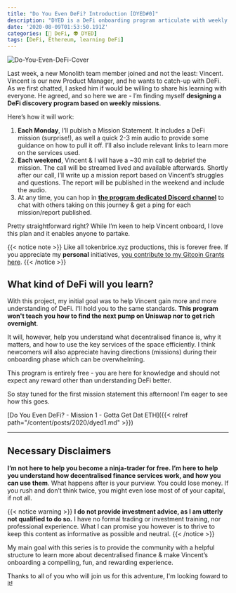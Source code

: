 ```yaml
---
title: "Do You Even DeFi? Introduction [DYED#0]"
description: "DYED is a DeFi onboarding program articulate with weekly missions. You will be following the pace of Vincent's Monolith new Product Manager - and I'll guide the sessions."
date: '2020-08-09T01:53:50.191Z'
categories: [🌌 DeFi, 👽 DYED]
tags: [DeFi, Ethereum, learning DeFi]
---
```


![Do-You-Even-DeFi-Cover](/img/others/dyed/DYED0.png)

Last week, a new Monolith team member joined and not the least: Vincent. Vincent is our new Product Manager, and he wants to catch-up with DeFi. As we first chatted, I asked him if would be willing to share his learning with everyone. He agreed, and so here we are - I’m finding myself **designing a DeFi discovery program based on weekly missions**.

Here’s how it will work:

1. **Each Monday**, I’ll publish a Mission Statement. It includes a DeFi mission (surprise!), as well a quick 2-3 min audio to provide some guidance on how to pull it off. I’ll also include relevant links to learn more on the services used.
2. **Each weekend**, Vincent & I will have a ~30 min call to debrief the mission. The call will be streamed lived and available afterwards. Shortly after our call, I’ll write up a mission report based on Vincent’s struggles and questions. The report will be published in the weekend and include the audio.
3. At any time, you can hop in **[the program dedicated Discord channel](https://discord.gg/4zt75cb)** to chat with others taking on this journey & get a ping for each mission/report published.

Pretty straightforward right? While I’m keen to help Vincent onboard, I love this plan and it enables anyone to partake. 

{{< notice note >}}
Like all tokenbrice.xyz productions, this is forever free. If you appreciate my **personal** initiatives, [you contribute to my Gitcoin Grants here](https://gitcoin.co/grants/811/tokenbrice-shining-light-on-ethereums-defi-en-fr).
{{< /notice >}}

## What kind of DeFi will you learn?

With this project, my initial goal was to help Vincent gain more and more understanding of DeFi. I'll hold you to the same standards. **This program won't teach you how to find the next pump on Uniswap nor to get rich overnight**. 

It will, however, help you understand what decentralised finance is, why it matters, and how to use the key services of the space efficiently. I think newcomers will also appreciate having directions (missions) during their onboarding phase which can be overwhelming.

This program is entirely free - you are here for knowledge and should not expect any reward other than understanding DeFi better.

So stay tuned for the first mission statement this afternoon! I’m eager to see how this goes.

[Do You Even DeFi? - Mission 1 - Gotta Get Dat ETH]({{< relref path="/content/posts/2020/dyed1.md" >}})

---

## Necessary Disclaimers

**I’m not here to help you become a ninja-trader for free. I’m here to help you understand how decentralised finance services work, and how you can use them**. What happens after is your purview. You could lose money. If you rush and don’t think twice, you might even lose most of of your capital, if not all. 

{{< notice warning >}}
**I do not provide investment advice, as I am utterly not qualified to do so.** I have no formal trading or investment training, nor professional experience. What I can promise you however is to thrive to keep this content as informative as possible and neutral. 
{{< /notice >}}

My main goal with this series is to provide the community with a helpful structure to learn more about decentralised finance & make Vincent’s onboarding a compelling, fun, and rewarding experience.

Thanks to all of you who will join us for this adventure, I'm looking foward to it!